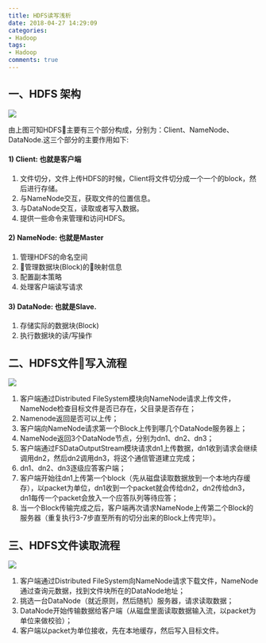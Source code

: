 ```yaml
---
title: HDFS读写浅析
date: 2018-04-27 14:29:09
categories:
- Hadoop
tags:
- Hadoop
comments: true
---
```

## 一、HDFS 架构

<!--more-->

![](https://hadoop.apache.org/docs/r1.2.1/images/hdfsarchitecture.gif)


由上图可知HDFS主要有三个部分构成，分别为：Client、NameNode、DataNode.这三个部分的主要作用如下:

#### 1) Client: 也就是客户端
1. 文件切分，文件上传HDFS的时候，Client将文件切分成一个一个的block，然后进行存储。
2. 与NameNode交互，获取文件的位置信息。
3. 与DataNode交互，读取或者写入数据。
4. 提供一些命令来管理和访问HDFS。

#### 2) NameNode: 也就是Master
1. 管理HDFS的命名空间
2. 管理数据块(Block)的映射信息
3. 配置副本策略
4. 处理客户端读写请求

#### 3) DataNode: 也就是Slave.
1. 存储实际的数据块(Block)
2. 执行数据块的读/写操作

## 二、HDFS文件写入流程

![](https://wx2.sinaimg.cn/mw1024/b6d9ac4egy1fqrbgsja6tj21kw0t0wlj.jpg)

1. 客户端通过Distributed FileSystem模块向NameNode请求上传文件，NameNode检查目标文件是否已存在，父目录是否存在；
2. Namenode返回是否可以上传；
3. 客户端向NameNode请求第一个Block上传到哪几个DataNode服务器上；
4. NameNode返回3个DataNode节点，分别为dn1、dn2、dn3；
5. 客户端通过FSDataOutputStream模块请求dn1上传数据，dn1收到请求会继续调用dn2，然后dn2调用dn3，将这个通信管道建立完成；
6. dn1、dn2、dn3逐级应答客户端；
7. 客户端开始往dn1上传第一个block（先从磁盘读取数据放到一个本地内存缓存），以packet为单位，dn1收到一个packet就会传给dn2，dn2传给dn3，dn1每传一个packet会放入一个应答队列等待应答；
8. 当一个Block传输完成之后，客户端再次请求NameNode上传第二个Block的服务器（重复执行3-7步直至所有的切分出来的Block上传完毕）。

## 三、HDFS文件读取流程

![](https://wx1.sinaimg.cn/mw1024/b6d9ac4egy1fqrc1nrcw0j21kw0r6tek.jpg)

1. 客户端通过Distributed FileSystem向NameNode请求下载文件，NameNode通过查询元数据，找到文件块所在的DataNode地址；
2. 挑选一台DataNode（就近原则，然后随机）服务器，请求读取数据；
3. DataNode开始传输数据给客户端（从磁盘里面读取数据输入流，以packet为单位来做校验）；
4. 客户端以packet为单位接收，先在本地缓存，然后写入目标文件。